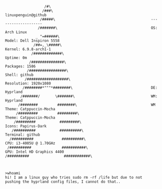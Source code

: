                       /#\
                     /###\                                             linuxpenguin@github
                    /#####\                                            --------------------
                   /#######\                                           OS: Arch Linux
                  _ "=######\                                          Model: Dell Inspiron 5558
                 /##=,_\#####\                                         Kernel: 6.9.8-arch1-1
                /#############\                                        Uptime: 0m
               /###############\                                       Packages: 1586 
              /#################\                                      Shell: github 
             /###################\                                     Resolution: 1920x1080
            /########*"""*########\                                    DE: Hyprland
           /#######/       \#######\                                   WM: Hyprland
          /########         ########\                                  WM Theme: Catppuccin-Mocha
         /#########         #########\                                 Theme: Catppuccin-Mocha
        /#########           #########\                                Icons: Papirus-Dark
       /##########           ##########\                               Terminal: github
      /##########             ##########\                              CPU: i3-4005U @ 1.70GHz
     /##########              ###########\                             GPU: Intel HD Graphics 4400
    /##########                ############\  



    >whoami
    hi! I am a linux guy who tries sudo rm -rf /life but due to not pushing the hyprland config files, I cannot do that..
